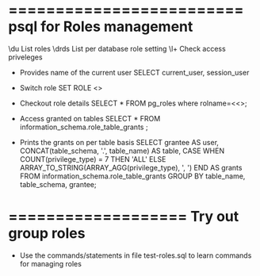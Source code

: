 =========================
psql for Roles management
=========================
\du                                   List roles
\drds                                 List per database role setting
\l+                                   Check access priveleges

* Provides name of the current user
SELECT current_user, session_user 

* Switch role
SET ROLE <<some-existing-role>>    

* Checkout role details 
SELECT * FROM pg_roles where rolname=<<<role name>>;   

* Access granted on tables
SELECT * FROM information_schema.role_table_grants ;  

* Prints the grants on per table basis
SELECT grantee AS user, CONCAT(table_schema, '.', table_name) AS table, 
    CASE 
        WHEN COUNT(privilege_type) = 7 THEN 'ALL'
        ELSE ARRAY_TO_STRING(ARRAY_AGG(privilege_type), ', ')
    END AS grants
FROM information_schema.role_table_grants
GROUP BY table_name, table_schema, grantee;

===================
Try out group roles
===================
* Use the commands/statements in file test-roles.sql to learn commands for managing roles